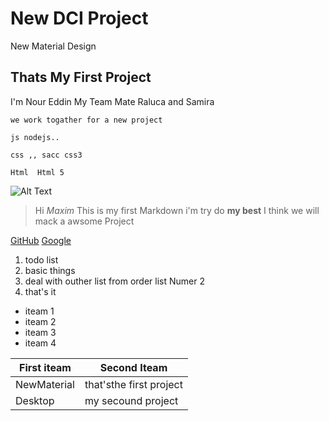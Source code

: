 # New DCI Project
New Material Design
## Thats My First Project
I'm Nour Eddin
My Team Mate Raluca and Samira
```
we work togather for a new project
````


```
js nodejs..
```
```
css ,, sacc css3
```
```
Html  Html 5
```


![Alt Text](http://www.picsum.photos/200/200)


>Hi *Maxim* This is my first Markdown 
>i'm try do **my best**
>I think we will mack a awsome Project

[GitHub](http://github.com)
[Google](http://google.com)

1. todo list
2. basic things
3. deal with outher list from order list Numer 2
4. that's it 


* iteam 1
* iteam 2
* iteam 3
* iteam 4


First iteam  | Second Iteam
------------ | -------------
NewMaterial  | that'sthe first project
Desktop      | my secound project
